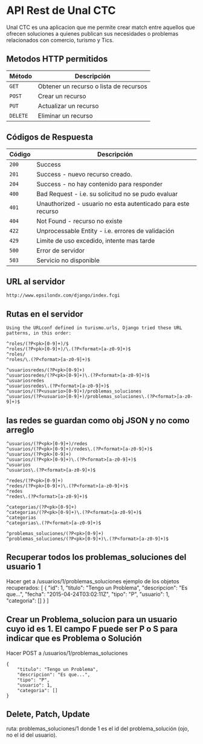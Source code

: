 # API Rest de Unal CTC
Unal CTC es una aplicacion que me permite crear match entre aquellos que ofrecen soluciones a quienes publican sus necesidades o problemas relacionados con comercio, turismo y Tics. 

## Metodos HTTP permitidos

|  Método  |              Descripción               |
| -------- | -------------------------------------- |
| `GET`    | Obtener un recurso o lista de recursos |
| `POST`   | Crear un recurso                       |
| `PUT`    | Actualizar un recurso                  |
| `DELETE` | Eliminar un recurso                    |

## Códigos de Respuesta

| Código |                         Descripción                          |
| ------ | ------------------------------------------------------------ |
| `200`  | Success                                                      |
| `201`  | Success - nuevo recurso creado.                              |
| `204`  | Success - no hay contenido para responder                    |
| `400`  | Bad Request - i.e. su solicitud no se pudo evaluar           |
| `401`  | Unauthorized - usuario no esta autenticado para este recurso |
| `404`  | Not Found - recurso no existe                                |
| `422`  | Unprocessable Entity - i.e. errores de validación            |
| `429`  | Limite de uso excedido, intente mas tarde                    |
| `500`  | Error de servidor                                            |
| `503`  | Servicio no disponible                                       |


## URL al servidor
    http://www.epsilondx.com/django/index.fcgi
## Rutas en el servidor

    Using the URLconf defined in turismo.urls, Django tried these URL patterns, in this order:

    ^roles/(?P<pk>[0-9]+)/$
    ^roles/(?P<pk>[0-9]+)/\.(?P<format>[a-z0-9]+)$
    ^roles/
    ^roles/\.(?P<format>[a-z0-9]+)$

    ^usuariosredes/(?P<pk>[0-9]+)
    ^usuariosredes/(?P<pk>[0-9]+)\.(?P<format>[a-z0-9]+)$
    ^usuariosredes
    ^usuariosredes\.(?P<format>[a-z0-9]+)$
    ^usuarios/(?P<usuario>[0-9]+)/problemas_soluciones
    ^usuarios/(?P<usuario>[0-9]+)/problemas_soluciones\.(?P<format>[a-z0-9]+)$

## las redes se guardan como obj JSON y no como arreglo
    ^usuarios/(?P<pk>[0-9]+)/redes
    ^usuarios/(?P<pk>[0-9]+)/redes\.(?P<format>[a-z0-9]+)$
    ^usuarios/(?P<pk>[0-9]+)
    ^usuarios/(?P<pk>[0-9]+)\.(?P<format>[a-z0-9]+)$
    ^usuarios
    ^usuarios\.(?P<format>[a-z0-9]+)$

    ^redes/(?P<pk>[0-9]+)
    ^redes/(?P<pk>[0-9]+)\.(?P<format>[a-z0-9]+)$
    ^redes
    ^redes\.(?P<format>[a-z0-9]+)$

    ^categorias/(?P<pk>[0-9]+)
    ^categorias/(?P<pk>[0-9]+)\.(?P<format>[a-z0-9]+)$
    ^categorias
    ^categorias\.(?P<format>[a-z0-9]+)$

    ^problemas_soluciones/(?P<pk>[0-9]+)
    ^problemas_soluciones/(?P<pk>[0-9]+)\.(?P<format>[a-z0-9]+)$

## Recuperar todos los problemas_soluciones del usuario 1

Hacer get a /usuarios/1/problemas_soluciones
ejemplo de los objetos recuperados:
[
    {
        "id": 1, 
        "titulo": "Tengo un Problema", 
        "descripcion": "Es que...", 
        "fecha": "2015-04-24T03:02:11Z", 
        "tipo": "P", 
        "usuario": 1, 
        "categoria": []
    }
]


## Crear un Problema_solucion para un usuario cuyo id es 1. El campo F puede ser P o S para indicar que es Problema o Solución

Hacer POST a /usuarios/1/problemas_soluciones

    {
        "titulo": "Tengo un Problema", 
        "descripcion": "Es que...", 
        "tipo": "P",  
        "usuario": 1, 
        "categoria": []
    }
## Delete, Patch, Update

ruta: problemas_soluciones/1      donde 1 es el id del problema_solución (ojo, no el id del usuario).
